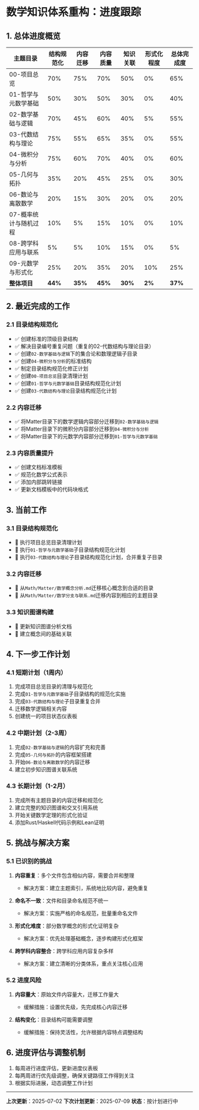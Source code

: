 # 数学知识体系重构：进度跟踪

## 1. 总体进度概览

| 主题目录 | 结构规范化 | 内容迁移 | 内容质量 | 知识关联 | 形式化程度 | 总体完成度 |
|---------|----------|---------|---------|---------|-----------|-----------|
| 00-项目总览 | 70% | 75% | 70% | 50% | 0% | 65% |
| 01-哲学与元数学基础 | 50% | 30% | 50% | 30% | 0% | 40% |
| 02-数学基础与逻辑 | 70% | 45% | 60% | 40% | 5% | 55% |
| 03-代数结构与理论 | 75% | 55% | 65% | 35% | 0% | 55% |
| 04-微积分与分析 | 75% | 60% | 70% | 40% | 0% | 60% |
| 05-几何与拓扑 | 35% | 20% | 45% | 25% | 0% | 30% |
| 06-数论与离散数学 | 20% | 15% | 30% | 20% | 0% | 20% |
| 07-概率统计与随机过程 | 10% | 5% | 15% | 10% | 0% | 10% |
| 08-跨学科应用与联系 | 5% | 5% | 10% | 15% | 0% | 5% |
| 09-元数学与形式化 | 25% | 20% | 35% | 20% | 10% | 25% |
| **整体项目** | **44%** | **35%** | **45%** | **30%** | **2%** | **37%** |

## 2. 最近完成的工作

### 2.1 目录结构规范化

- ✅ 创建标准的顶级目录结构
- ✅ 解决目录编号重复问题（重复的02-代数结构与理论目录）
- ✅ 创建`02-数学基础与逻辑`下的集合论和数理逻辑子目录
- ✅ 创建`04-微积分与分析`的标准结构
- ✅ 制定目录结构规范化修正计划
- ✅ 创建`00-项目总览`目录清理计划
- ✅ 创建`01-哲学与元数学基础`目录结构规范化计划
- ✅ 创建`03-代数结构与理论`目录结构规范化计划

### 2.2 内容迁移

- ✅ 将Matter目录下的数学逻辑内容部分迁移到`02-数学基础与逻辑`
- ✅ 将Matter目录下的微积分内容部分迁移到`04-微积分与分析`
- ✅ 将Matter目录下的元数学内容部分迁移到`01-哲学与元数学基础`

### 2.3 内容质量提升

- ✅ 创建文档标准模板
- ✅ 规范化数学公式表示
- ✅ 添加内部跳转链接
- ✅ 更新文档模板中的代码块格式

## 3. 当前工作

### 3.1 目录结构规范化

- 🔄 执行项目总览目录清理计划
- 🔄 执行`01-哲学与元数学基础`子目录结构规范化计划
- 🔄 执行`03-代数结构与理论`子目录结构规范化计划，合并重复子目录

### 3.2 内容迁移

- 🔄 从`Math/Matter/数学概念分析.md`迁移核心概念到合适的目录
- 🔄 从`Math/Matter/数学分支与联系.md`迁移内容到相应的主题目录

### 3.3 知识图谱构建

- 🔄 更新知识图谱分析文档
- 🔄 建立概念间的基础关联

## 4. 下一步工作计划

### 4.1 短期计划（1周内）

1. 完成项目总览目录的清理与规范化
2. 完成`01-哲学与元数学基础`子目录结构的规范化实施
3. 完成`03-代数结构与理论`子目录重复合并
4. 迁移数学逻辑相关内容
5. 创建统一的项目状态仪表板

### 4.2 中期计划（2-3周）

1. 完成`02-数学基础与逻辑`的内容扩充和完善
2. 完成`05-几何与拓扑`的内容框架搭建
3. 开始`06-数论与离散数学`的内容迁移
4. 建立初步知识图谱关联系统

### 4.3 长期计划（1-2月）

1. 完成所有主题目录的内容迁移和规范化
2. 建立完整的知识图谱和交叉引用系统
3. 开始关键数学定理的形式化验证
4. 添加Rust/Haskell代码示例和Lean证明

## 5. 挑战与解决方案

### 5.1 已识别的挑战

1. **内容重复**：多个文件包含相似内容，需要合并和整理
   - 解决方案：建立主题索引，系统地比较内容，避免重复

2. **命名不一致**：文件和目录命名规范不统一
   - 解决方案：实施严格的命名规范，批量重命名文件

3. **形式化难度**：部分数学概念的形式化证明复杂
   - 解决方案：优先处理基础概念，逐步构建形式化框架

4. **跨学科内容整合**：跨学科应用内容复杂多样
   - 解决方案：建立清晰的分类体系，重点关注核心应用

### 5.2 进度风险

1. **内容量大**：原始文件内容量大，迁移工作量大
   - 缓解措施：设置优先级，先完成核心内容迁移

2. **结构变化**：目录结构可能需要调整
   - 缓解措施：保持灵活性，允许根据内容特点调整结构

## 6. 进度评估与调整机制

1. 每周进行进度评估，更新进度仪表板
2. 每两周进行优先级调整，确保关键路径工作得到关注
3. 根据实际进展，动态调整工作计划

---

**上次更新**：2025-07-02
**下次计划更新**：2025-07-09
**状态**：按计划进行中
